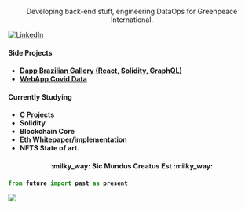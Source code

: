 <p align="center" style="font-weight:bold, color:green">Developing back-end stuff, engineering DataOps for Greenpeace International.<p>
  
<a href="https://www.linkedin.com/in/matheus-rugolo-299a95a0/" target="_blank"><img src="https://img.shields.io/badge/LinkedIn-%230077B5.svg?&style=flat-square&logo=linkedin&logoColor=white" alt="LinkedIn"></a>

<h4>Side Projects<h4>
  
- [Dapp Brazilian Gallery (React, Solidity, GraphQL)](https://brgallery.netlify.app/)
- [WebApp Covid Data](https://brasil-covid.herokuapp.com/)


<h4>Currently Studying<h4>
  
- [C Projects](https://github.com/rby90/Project-Based-Tutorials-in-C)
- Solidity
- Blockchain Core
- Eth Whitepaper/implementation
- NFTS State of art.
  
<h4 align="center">:milky_way: Sic Mundus Creatus Est :milky_way:<h4> 
  
```python
from future import past as present
```

<img align="center" src="https://media.giphy.com/media/Z9iEskuA1nmozYf806/giphy.gif">
